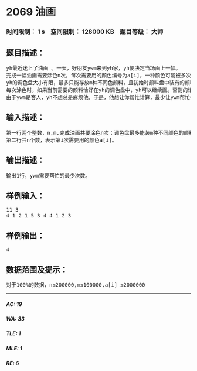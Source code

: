 # 2069 油画   
### 时间限制： 1 s&nbsp;&nbsp;&nbsp;&nbsp;空间限制： 128000 KB&nbsp;&nbsp;&nbsp;&nbsp;题目等级： 大师  
## 题目描述：  

<pre>
yh最近迷上了油画 。一天，好朋友ywm来到yh家，yh便决定当场画上一幅。
完成一幅油画需要涂色n次，每次需要用的颜色编号为a[i]，一种颜色可能被多次使用。
yh的调色盘大小有限，最多只能存放m种不同色颜料，且初始时颜料盘中装有的颜料编号为1,2,…,m。
每次涂色时，如果当前需要的颜料恰好在yh的调色盘中，yh可以继续画。否则的话，yh需要朋友ywm帮忙取来当前所需的颜料，并考虑在完成本次涂色后，是否保留该种颜色的颜料。如果要保留，则需要从调色盘已有的颜色中选出一种洗掉，来为新加入的颜色空出位置。
由于ywm是客人，yh不想总是麻烦他，于是，他想让你帮忙计算，最少让ywm帮忙多少次可以完成yh的油画？
</pre>
  
  
## 输入描述：  

<pre>
第一行两个整数，n,m,完成油画共要涂色n次；调色盘最多能装m种不同颜色的颜料，且初始的颜料编号为1-m。
第二行共n个数，表示第i次需要用的颜色a[i]。
</pre>
  
  
## 输出描述：  

<pre>
输出1行，ywm需要帮忙的最少次数。
</pre>
  
  
## 样例输入：  

<pre>
11 3
4 1 2 1 5 3 4 4 1 2 3
</pre>
  
  
## 样例输出：  

<pre>
4
</pre>
  
  
## 数据范围及提示：  

<pre>
对于100%的数据，n≤200000,m≤100000,a[i] ≤2000000
</pre>
  
  
***  

##### AC: 19  
##### WA: 33  
##### TLE: 1  
##### MLE: 1  
##### RE: 6  
